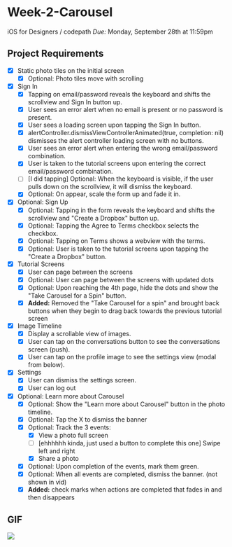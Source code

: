 # Week-2-Carousel
iOS for Designers / codepath
*Due:* Monday, September 28th at 11:59pm

## Project Requirements

- [x] Static photo tiles on the initial screen
  - [x] Optional: Photo tiles move with scrolling
- [x] Sign In
  - [x] Tapping on email/password reveals the keyboard and shifts the scrollview and Sign In button up.
  - [x] User sees an error alert when no email is present or no password is present.
  - [x] User sees a loading screen upon tapping the Sign In button.
  - [x] alertController.dismissViewControllerAnimated(true, completion: nil) dismisses the alert controller loading screen with no buttons.
  - [x] User sees an error alert when entering the wrong email/password combination.
  - [x] User is taken to the tutorial screens upon entering the correct email/password combination.
  - [ ] [I did tapping] Optional: When the keyboard is visible, if the user pulls down on the scrollview, it will dismiss the keyboard.
  - [x] Optional: On appear, scale the form up and fade it in.
- [x] Optional: Sign Up
  - [x] Optional: Tapping in the form reveals the keyboard and shifts the scrollview and "Create a Dropbox" button up.
  - [x] Optional: Tapping the Agree to Terms checkbox selects the checkbox.
  - [x] Optional: Tapping on Terms shows a webview with the terms.
  - [x] Optional: User is taken to the tutorial screens upon tapping the "Create a Dropbox" button.
- [x] Tutorial Screens
  - [x] User can page between the screens
  - [x] Optional: User can page between the screens with updated dots
  - [x] Optional: Upon reaching the 4th page, hide the dots and show the "Take Carousel for a Spin" button.
  - [x] <b>Added:</b> Removed the "Take Carousel for a spin" and brought back buttons when they begin to drag back towards the previous tutorial screen 
- [x] Image Timeline
  - [x] Display a scrollable view of images.
  - [x] User can tap on the conversations button to see the conversations screen (push).
  - [x] User can tap on the profile image to see the settings view (modal from below).
- [x] Settings
  - [x] User can dismiss the settings screen.
  - [x] User can log out
- [x] Optional: Learn more about Carousel
  - [x] Optional: Show the "Learn more about Carousel" button in the photo timeline.
  - [x] Optional: Tap the X to dismiss the banner
  - [x] Optional: Track the 3 events:
    - [x] View a photo full screen
    - [ ] [ehhhhhh kinda, just used a button to complete this one] Swipe left and right 
    - [x] Share a photo
  - [x] Optional: Upon completion of the events, mark them green.
  - [x] Optional: When all events are completed, dismiss the banner. (not shown in vid)
  - [x] <b>Added:</b> check marks when actions are completed that fades in and then disappears
  
## GIF

<img src="http://i.imgur.com/IKSvbBO.gif">
